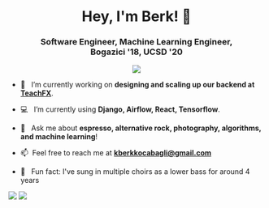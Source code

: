 <h1 align="center"> Hey, I'm Berk! 👋 </h1>
<h3 align="center">Software Engineer, Machine Learning Engineer,<br/> Bogazici '18, UCSD '20 </h3>

<p align="center"><img src="https://komarev.com/ghpvc/?username=berk94"></p>

<!--
**berk94/berk94** is a ✨ _special_ ✨ repository because its `README.md` (this file) appears on your GitHub profile.
Here are some ideas to get you started:
-->

- 🔭 &nbsp; I’m currently working on **designing and scaling up our backend at [TeachFX](https://teachfx.com/)**.

- :computer: &nbsp; I’m currently using **Django, Airflow, React, Tensorflow**.

- 💬 &nbsp; Ask me about **espresso, alternative rock, photography, algorithms, and machine learning**!

- 📫 &nbsp;Feel free to reach me at **<kberkkocabagli@gmail.com>**

- :microphone: &nbsp; Fun fact: I've sung in multiple choirs as a lower bass for around 4 years


<img src="https://github-readme-stats.vercel.app/api?username=berk94&show_icons=true&count_private=true&theme=tokyonight" />

<img src="https://github-readme-stats.vercel.app/api/top-langs/?username=berk94&layout=compact&theme=tokyonight" />
